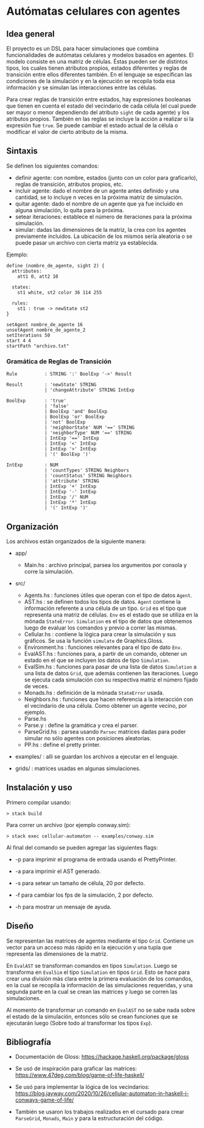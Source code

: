 # Autómatas celulares con agentes

## Idea general

El proyecto es un DSL para hacer simulaciones que combina funcionalidades de autómatas celulares y modelos basados en agentes.
El modelo consiste en una matriz de células. Éstas pueden ser de distintos tipos, los cuales tienen atributos propios, estados diferentes y reglas de transición entre ellos diferentes también. En el lenguaje se especifican las condiciones de la simulación y en la ejecución se recopila toda esa información y se simulan las interacciones entre las células.

Para crear reglas de transición entre estados, hay expresiones booleanas que tienen en cuenta el estado del vecindario de cada célula (el cual puede ser mayor o menor dependiendo del atributo `sight` de cada agente) y los atributos propios. También en las reglas se incluye la acción a realizar si la expresión fue `true`. Se puede cambiar el estado actual de la célula o modificar el valor de cierto atributo de la misma.

## Sintaxis

Se definen los siguientes comandos:

- definir agente: con nombre, estados (junto con un color para graficarlo), reglas de transición, atributos propios, etc.
- incluir agente: dado el nombre de un agente antes definido y una cantidad, se lo incluye n veces en la próxima matriz de simulación.
- quitar agente: dado el nombre de un agente que ya fue incluido en alguna simulación, lo quita para la próxima.
- setear iteraciones: establece el número de iteraciones para la próxima simulación.
- simular: dadas las dimensiones de la matriz, la crea con los agentes previamente incluidos. La ubicación de los mismos sería aleatoria o se puede pasar un archivo con cierta matriz ya establecida.

Ejemplo:

```
define (nombre_de_agente, sight 2) {
  attributes:
    att1 0, att2 10
  
  states:
    st1 white, st2 color 36 114 255
  
  rules:
    st1 : true -> newState st2
}

setAgent nombre_de_agente 16
unsetAgent nombre_de_agente_2
setIterations 50
start 4 4
startPath "archivo.txt"
```

### Gramática de Reglas de Transición

```
Rule          : STRING ':' BoolExp '->' Result

Result        : 'newState' STRING
              | 'changeAttribute' STRING IntExp

BoolExp       : 'true'
              | 'false'
              | BoolExp 'and' BoolExp
              | BoolExp 'or' BoolExp
              | 'not' BoolExp
              | 'neighborState' NUM '==' STRING
              | 'neighborType' NUM '==' STRING
              | IntExp '==' IntExp
              | IntExp '<' IntExp
              | IntExp '>' IntExp
              | '(' BoolExp ')'

IntExp        : NUM
              | 'countTypes' STRING Neighbors
              | 'countStatus' STRING Neighbors
              | 'attribute' STRING
              | IntExp '+' IntExp
              | IntExp '-' IntExp
              | IntExp '/' NUM
              | IntExp '*' IntExp
              | '(' IntExp ')'
```

## Organización

Los archivos están organizados de la siguiente manera:

- app/
  - Main.hs : archivo principal, parsea los argumentos por consola y corre la simulación.

- src/
  - Agents.hs : funciones útiles que operan con el tipo de datos `Agent`.
  - AST.hs : se definen todos los tipos de datos. `Agent` contiene la información referente a una célula de un tipo. `Grid` es el tipo que representa una matriz de células. `Env` es el estado que se utiliza en la mónada `StateError`. `Simulation` es el tipo de datos que obtenemos luego de evaluar los comandos y previo a correr las mismas.
  - Cellular.hs : contiene la lógica para crear la simulación y sus gráficos. Se usa la función `simulate` de Graphics.Gloss.
  - Environment.hs : funciones relevantes para el tipo de dato `Env`.
  - EvalAST.hs : funciones para, a partir de un comando, obtener un estado en el que se incluyen los datos de tipo `Simulation`.
  - EvalSim.hs : funciones para pasar de una lista de datos `Simulation` a una lista de datos `Grid`, que además contienen las iteraciones. Luego se ejecuta cada simulación con su respectiva matriz el número fijado de veces.
  - Monads.hs : definición de la mónada `StateError` usada.
  - Neighbors.hs : funciones que hacen referencia a la interacción con el vecindario de una célula. Como obtener un agente vecino, por ejemplo.
  - Parse.hs
  - Parse.y : define la gramática y crea el parser.
  - ParseGrid.hs : parsea usando `Parsec` matrices dadas para poder simular no sólo agentes con posiciones aleatorias.
  - PP.hs : define el pretty printer.

- examples/ : alli se guardan los archivos a ejecutar en el lenguaje.

- grids/ : matrices usadas en algunas simulaciones.

## Instalación y uso

Primero compilar usando:

```
> stack build
```

Para correr un archivo (por ejemplo conway.sim):

```
> stack exec cellular-automaton -- examples/conway.sim
```

Al final del comando se pueden agregar las siguientes flags:

- -p para imprimir el programa de entrada usando el PrettyPrinter.

- -a para imprimir el AST generado.

- -s para setear un tamaño de célula, 20 por defecto.

- -f para cambiar los fps de la simulación, 2 por defecto.

- -h para mostrar un mensaje de ayuda.

## Diseño

Se representan las matrices de agentes mediante el tipo `Grid`. Contiene un vector para un acceso más rápido en la ejecución y una tupla que representa las dimensiones de la matriz.

En `EvalAST` se transforman comandos en tipos `Simulation`.
Luego se transforma en `EvalSim` el tipo `Simulation` en tipos `Grid`. Esto se hace para crear una división más clara entre la primera evaluación de los comandos, en la cual se recopila la información de las simulaciones requeridas, y una segunda parte en la cual se crean las matrices y luego se corren las simulaciones.

Al momento de transformar un comando en `EvalAST` no se sabe nada sobre el estado de la simulación, entonces sólo se crean funciones que se ejecutarán luego (Sobre todo al transformar los tipos `Exp`).

## Bibliografía

- Documentación de Gloss:
<https://hackage.haskell.org/package/gloss>

- Se usó de inspiración para graficar las matrices:
<https://www.47deg.com/blog/game-of-life-haskell/>

- Se usó para implementar la lógica de los vecindarios:
<https://blog.jayway.com/2020/10/26/cellular-automaton-in-haskell-i-conways-game-of-life/>

- También se usaron los trabajos realizados en el cursado para crear `ParseGrid`, `Monads`, `Main` y para la estructuración del código.